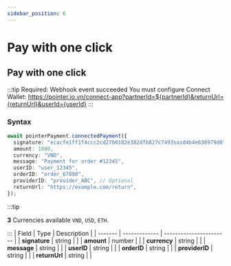```yaml
---
sidebar_position: 6
---
```


# Pay with one click

## Pay with one click

:::tip
Required: Webhook event succeeded
You must configure
Connect Wallet: https://pointer.io.vn/connect-app?partnerId=${partnerId}&returnUrl={returnUrl}&userId={userId}
:::

### Syntax

```typescript
await pointerPayment.connectedPayment({
  signature: "ecacfe1ff1f4ccc2cd27b0102e382dfb827c7493sasd4b4e636979d0",
  amount: 1000,
  currency: "VND",
  message: "Payment for order #12345",
  userID: "user_12345",
  orderID: "order_67890",
  providerID: "provider_ABC", // Optional
  returnUrl: "https://example.com/return",
});
```

:::tip

**3** Currencies available `VND`, `USD`, `ETH`.

:::
| Field | Type | Description |
| ------- | ------------- | ----------------------- |
| **signature** | string | |
| **amount** | number | |
| **currency** | string | |
| **message** | string | |
| **userID** | string | |
| **orderID** | string | |
| **providerID** | string | |
| **returnUrl** | string | |
